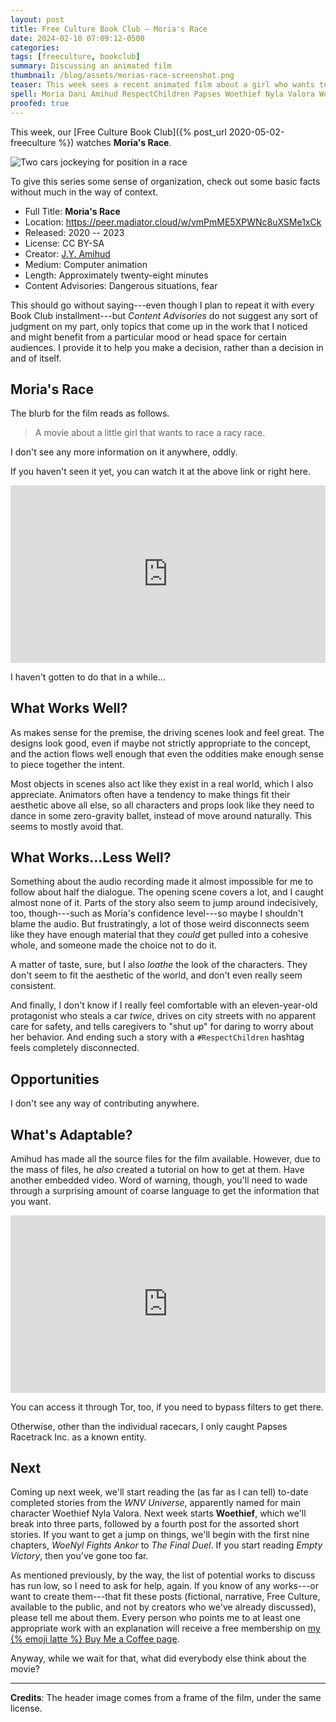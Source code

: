 ```yaml
---
layout: post
title: Free Culture Book Club — Moria's Race
date: 2024-02-10 07:09:12-0500
categories:
tags: [freeculture, bookclub]
summary: Discussing an animated film
thumbnail: /blog/assets/morias-race-screenshot.png
teaser: This week sees a recent animated film about a girl who wants to race.
spell: Moria Dani Amihud RespectChildren Papses Woethief Nyla Valora WoeNyl Ankor
proofed: true
---
```


This week, our [Free Culture Book Club]({% post_url 2020-05-02-freeculture %}) watches **Moria's Race**.

![Two cars jockeying for position in a race](/blog/assets/morias-race-screenshot.png "Almost there")

To give this series some sense of organization, check out some basic facts without much in the way of context.

 * Full Title:  **Moria's Race**
 * Location:  <https://peer.madiator.cloud/w/vmPmME5XPWNc8uXSMe1xCk>
 * Released:  2020 -- 2023
 * License:  CC BY-SA
 * Creator:  [J.Y. Amihud <i class="fab fa-youtube"></i>](https://www.youtube.com/@jeisonlm)
 * Medium:  Computer animation
 * Length:  Approximately twenty-eight minutes
 * Content Advisories:  Dangerous situations, fear

This should go without saying---even though I plan to repeat it with every Book Club installment---but *Content Advisories* do not suggest any sort of judgment on my part, only topics that come up in the work that I noticed and might benefit from a particular mood or head space for certain audiences.  I provide it to help you make a decision, rather than a decision in and of itself.

## Moria's Race

The blurb for the film reads as follows.

 > A movie about a little girl that wants to race a racy race.

I don't see any more information on it anywhere, oddly.

If you haven't seen it yet, you can watch it at the above link or right here.

<div style="position: relative; padding-top: 56.25%;">
  <iframe
    title="Moria's Race"
    width="100%"
    height="100%"
    src="https://peer.madiator.cloud/videos/embed/edc1150a-6fae-4ee9-99a3-8b66f9509e87"
    frameborder="0"
    allowfullscreen=""
    sandbox="allow-same-origin allow-scripts allow-popups"
    style="position: absolute; inset: 0px;"
  >
  </iframe>
</div>

I haven't gotten to do that in a while...

## What Works Well?

As makes sense for the premise, the driving scenes look and feel great.  The designs look good, even if maybe not strictly appropriate to the concept, and the action flows well enough that even the oddities make enough sense to piece together the intent.

Most objects in scenes also act like they exist in a real world, which I also appreciate.  Animators often have a tendency to make things fit their aesthetic above all else, so all characters and props look like they need to dance in some zero-gravity ballet, instead of move around naturally.  This seems to mostly avoid that.

## What Works...Less Well?

Something about the audio recording made it almost impossible for me to follow about half the dialogue.  The opening scene covers a lot, and I caught almost none of it.  Parts of the story also seem to jump around indecisively, too, though---such as Moria's confidence level---so maybe I shouldn't blame the audio.  But frustratingly, a lot of those weird disconnects seem like they have enough material that they *could* get pulled into a cohesive whole, and someone made the choice not to do it.

A matter of taste, sure, but I also *loathe* the look of the characters.  They don't seem to fit the aesthetic of the world, and don't even really seem consistent.

And finally, I don't know if I really feel comfortable with an eleven-year-old protagonist who steals a car *twice*, drives on city streets with no apparent care for safety, and tells caregivers to "shut up" for daring to worry about her behavior.  And ending such a story with a `#RespectChildren` hashtag feels completely disconnected.

## Opportunities

I don't see any way of contributing anywhere.

## What's Adaptable?

Amihud has made all the source files for the film available.  However, due to the mass of files, he *also* created a tutorial on how to get at them.  Have another embedded video.  Word of warning, though, you'll need to wade through a surprising amount of coarse language to get the information that you want.

<div
  style="position: relative; padding-top: 56.25%;"
>
  <iframe
    title="How To Access Moria's Race Source Files? - Tutorial"
    width="100%"
    height="100%"
    src="https://peer.madiator.cloud/videos/embed/9ae7c88c-5c66-4997-9730-67459f066c02"
    frameborder="0"
    allowfullscreen=""
    sandbox="allow-same-origin allow-scripts allow-popups"
    style="position: absolute; inset: 0px;"
  >
  </iframe>
</div>

You can access it through Tor, too, if you need to bypass filters to get there.

Otherwise, other than the individual racecars, I only caught Papses Racetrack Inc. as a known entity.

## Next

Coming up next week, we'll start reading the (as far as I can tell) to-date completed stories from the *WNV Universe*, apparently named for main character Woethief Nyla Valora.  Next week starts **Woethief**, which we'll break into three parts, followed by a fourth post for the assorted short stories.  If you want to get a jump on things, we'll begin with the first nine chapters, *WoeNyl Fights Ankor* to *The Final Duel*.  If you start reading *Empty Victory*, then you've gone too far.

As mentioned previously, by the way, the list of potential works to discuss has run low, so I need to ask for help, again.  If you know of any works---or want to create them---that fit these posts (fictional, narrative, Free Culture, available to the public, and not by creators who we've already discussed), please tell me about them.  Every person who points me to at least one appropriate work with an explanation will receive a free membership on [my {% emoji latte %} Buy Me a Coffee page](https://buymeacoffee.com/jcolag).

Anyway, while we wait for that, what did everybody else think about the movie?

* * *

**Credits**:  The header image comes from a frame of the film, under the same license.
